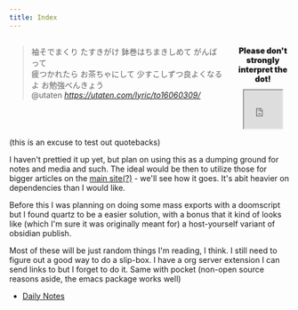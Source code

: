 ```yaml
---
title: Index
---
```


<div style="display: flex; align-items: flex-start; justify-content: space-between; width: 100%;">
  <div style="flex: 4; min-width: 0; padding-right: 25px;">
    <blockquote class="quoteback" data-title="STUDY A GO!!GO!! 歌詞 GOLDEN GIRLS ふりがな付 - うたてん" data-author="@utaten" cite="https://soundcloud.com/softwarevibes/golden-boy-ost-ending">
      袖そでまくり たすきがけ
      鉢巻はちまきしめて がんばって<br>
      疲つかれたら お茶ちゃにして
      少すこしずつ良よくなるよ お勉強べんきょう
      <footer>@utaten<cite> <a href="https://utaten.com/lyric/to16060309/">https://utaten.com/lyric/to16060309/</a></cite></footer>
    </blockquote><script note="" src="https://cdn.jsdelivr.net/gh/brickfrog/notes.justin.vc@master/quartz/static/js/quoteback.js"></script>
  </div>
  <div style="flex: 1; display: flex; flex-direction: column; align-items: center; justify-content: flex-start;">
    <p style="width: 100%; text-align: center; margin-bottom: 10px; font-weight: 1000;">Please don't strongly interpret the dot!</p>
    <iframe src="https://global-mind.org/gcpdot/gcp.html" height="69" width="69" scrolling="no" frameborder="10" style="margin: auto;"></iframe>
  </div>
</div>

(this is an excuse to test out quotebacks)

I haven't prettied it up yet, but plan on using this as a dumping ground for notes and media and such.
The ideal would be then to utilize those for bigger articles on the [main site(?)](https://justin.vc) - we'll see how it goes. It's abit heavier on dependencies than I would like.

Before this I was planning on doing some mass exports with a doomscript but I found quartz to be a easier solution, with a bonus that it kind of looks like (which I'm sure it was originally meant for) a host-yourself variant of obsidian publish.

Most of these will be just random things I'm reading, I think. I still need to figure out a good way to do a slip-box. I have a org server extension I can send links to but I forget to do it. Same with pocket (non-open source reasons aside, the emacs package works well)

- [Daily Notes](/daily/)

